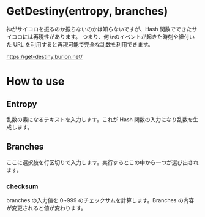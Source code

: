 # GetDestiny(entropy, branches)

神がサイコロを振るのか振らないのかは知らないですが、Hash 関数でできたサイコロには再現性があります。
つまり、何かのイベントが起きた時刻や紐付いた URL を利用すると再現可能で完全な乱数を利用できます。

https://get-destiny.burion.net/

# How to use

## Entropy

乱数の素になるテキストを入力します。これが Hash 関数の入力になり乱数を生成します。

## Branches

ここに選択肢を行区切りで入力します。実行するとこの中から一つが選び出されます。

### checksum

branches の入力値を 0~999 のチェックサムを計算します。Branches の内容が変更されると値が変わります。
